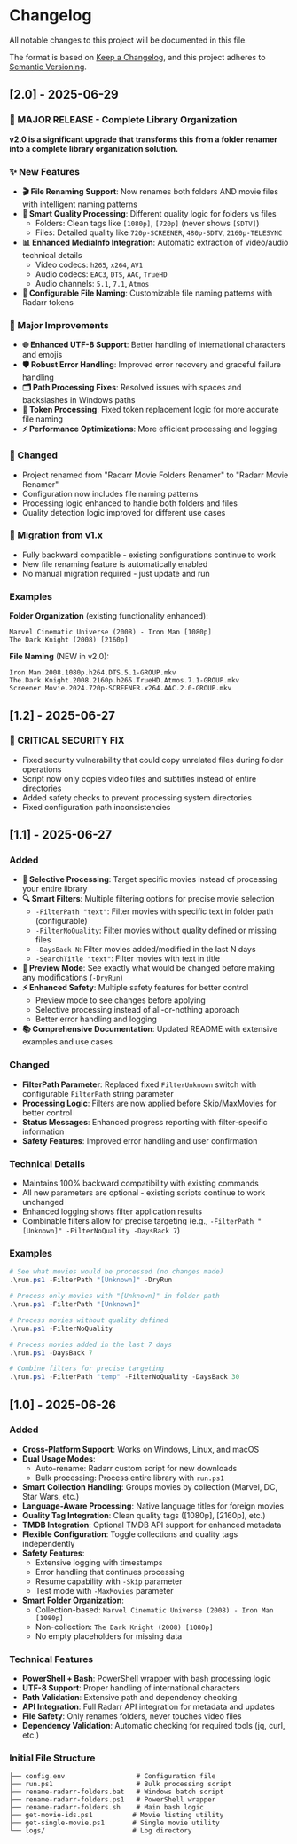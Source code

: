 # Changelog

All notable changes to this project will be documented in this file.

The format is based on [Keep a Changelog](https://keepachangelog.com/en/1.0.0/),
and this project adheres to [Semantic Versioning](https://semver.org/spec/v2.0.0.html).

## [2.0] - 2025-06-29

### 🚀 MAJOR RELEASE - Complete Library Organization

**v2.0 is a significant upgrade that transforms this from a folder renamer into a complete library organization solution.**

### ✨ New Features
- **🎬 File Renaming Support**: Now renames both folders AND movie files with intelligent naming patterns
- **🧠 Smart Quality Processing**: Different quality logic for folders vs files
  - Folders: Clean tags like `[1080p]`, `[720p]` (never shows `[SDTV]`)
  - Files: Detailed quality like `720p-SCREENER`, `480p-SDTV`, `2160p-TELESYNC`
- **📊 Enhanced MediaInfo Integration**: Automatic extraction of video/audio technical details
  - Video codecs: `h265`, `x264`, `AV1`
  - Audio codecs: `EAC3`, `DTS`, `AAC`, `TrueHD`
  - Audio channels: `5.1`, `7.1`, `Atmos`
- **📝 Configurable File Naming**: Customizable file naming patterns with Radarr tokens

### 🔧 Major Improvements
- **🌐 Enhanced UTF-8 Support**: Better handling of international characters and emojis
- **🛡️ Robust Error Handling**: Improved error recovery and graceful failure handling
- **🗂️ Path Processing Fixes**: Resolved issues with spaces and backslashes in Windows paths
- **🔄 Token Processing**: Fixed token replacement logic for more accurate file naming
- **⚡ Performance Optimizations**: More efficient processing and logging

### 🔄 Changed
- Project renamed from "Radarr Movie Folders Renamer" to "Radarr Movie Renamer"
- Configuration now includes file naming patterns
- Processing logic enhanced to handle both folders and files
- Quality detection logic improved for different use cases

### 🎯 Migration from v1.x
- Fully backward compatible - existing configurations continue to work
- New file renaming feature is automatically enabled
- No manual migration required - just update and run

### Examples
**Folder Organization** (existing functionality enhanced):
```
Marvel Cinematic Universe (2008) - Iron Man [1080p]
The Dark Knight (2008) [2160p]
```

**File Naming** (NEW in v2.0):
```
Iron.Man.2008.1080p.h264.DTS.5.1-GROUP.mkv
The.Dark.Knight.2008.2160p.h265.TrueHD.Atmos.7.1-GROUP.mkv
Screener.Movie.2024.720p-SCREENER.x264.AAC.2.0-GROUP.mkv
```

## [1.2] - 2025-06-27

### 🚨 CRITICAL SECURITY FIX
- Fixed security vulnerability that could copy unrelated files during folder operations
- Script now only copies video files and subtitles instead of entire directories
- Added safety checks to prevent processing system directories
- Fixed configuration path inconsistencies

## [1.1] - 2025-06-27

### Added
- **🎯 Selective Processing**: Target specific movies instead of processing your entire library
- **🔍 Smart Filters**: Multiple filtering options for precise movie selection
  - `-FilterPath "text"`: Filter movies with specific text in folder path (configurable)
  - `-FilterNoQuality`: Filter movies without quality defined or missing files
  - `-DaysBack N`: Filter movies added/modified in the last N days
  - `-SearchTitle "text"`: Filter movies with text in title
- **🧪 Preview Mode**: See exactly what would be changed before making any modifications (`-DryRun`)
- **⚡ Enhanced Safety**: Multiple safety features for better control
  - Preview mode to see changes before applying
  - Selective processing instead of all-or-nothing approach
  - Better error handling and logging
- **📚 Comprehensive Documentation**: Updated README with extensive examples and use cases

### Changed
- **FilterPath Parameter**: Replaced fixed `FilterUnknown` switch with configurable `FilterPath` string parameter
- **Processing Logic**: Filters are now applied before Skip/MaxMovies for better control
- **Status Messages**: Enhanced progress reporting with filter-specific information
- **Safety Features**: Improved error handling and user confirmation

### Technical Details
- Maintains 100% backward compatibility with existing commands
- All new parameters are optional - existing scripts continue to work unchanged
- Enhanced logging shows filter application results
- Combinable filters allow for precise targeting (e.g., `-FilterPath "[Unknown]" -FilterNoQuality -DaysBack 7`)

### Examples
```powershell
# See what movies would be processed (no changes made)
.\run.ps1 -FilterPath "[Unknown]" -DryRun

# Process only movies with "[Unknown]" in folder path
.\run.ps1 -FilterPath "[Unknown]"

# Process movies without quality defined
.\run.ps1 -FilterNoQuality

# Process movies added in the last 7 days
.\run.ps1 -DaysBack 7

# Combine filters for precise targeting
.\run.ps1 -FilterPath "temp" -FilterNoQuality -DaysBack 30
```

## [1.0] - 2025-06-26

### Added
- **Cross-Platform Support**: Works on Windows, Linux, and macOS
- **Dual Usage Modes**: 
  - Auto-rename: Radarr custom script for new downloads
  - Bulk processing: Process entire library with `run.ps1`
- **Smart Collection Handling**: Groups movies by collection (Marvel, DC, Star Wars, etc.)
- **Language-Aware Processing**: Native language titles for foreign movies
- **Quality Tag Integration**: Clean quality tags ([1080p], [2160p], etc.)
- **TMDB Integration**: Optional TMDB API support for enhanced metadata
- **Flexible Configuration**: Toggle collections and quality tags independently
- **Safety Features**: 
  - Extensive logging with timestamps
  - Error handling that continues processing
  - Resume capability with `-Skip` parameter
  - Test mode with `-MaxMovies` parameter
- **Smart Folder Organization**: 
  - Collection-based: `Marvel Cinematic Universe (2008) - Iron Man [1080p]`
  - Non-collection: `The Dark Knight (2008) [1080p]`
  - No empty placeholders for missing data

### Technical Features
- **PowerShell + Bash**: PowerShell wrapper with bash processing logic
- **UTF-8 Support**: Proper handling of international characters
- **Path Validation**: Extensive path and dependency checking
- **API Integration**: Full Radarr API integration for metadata and updates
- **File Safety**: Only renames folders, never touches video files
- **Dependency Validation**: Automatic checking for required tools (jq, curl, etc.)

### Initial File Structure
```
├── config.env                  # Configuration file
├── run.ps1                     # Bulk processing script  
├── rename-radarr-folders.bat   # Windows batch script
├── rename-radarr-folders.ps1   # PowerShell wrapper
├── rename-radarr-folders.sh    # Main bash logic
├── get-movie-ids.ps1          # Movie listing utility
├── get-single-movie.ps1       # Single movie utility
└── logs/                      # Log directory
``` 